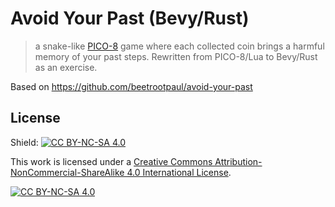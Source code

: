 # Avoid Your Past (Bevy/Rust)

> a snake-like [PICO-8](https://www.lexaloffle.com/pico-8.php) game where each collected coin brings a harmful memory of your past steps. Rewritten from PICO-8/Lua to Bevy/Rust as an exercise.

Based on https://github.com/beetrootpaul/avoid-your-past

## License

Shield: [![CC BY-NC-SA 4.0][cc-by-nc-sa-shield]][cc-by-nc-sa]

This work is licensed under a
[Creative Commons Attribution-NonCommercial-ShareAlike 4.0 International License][cc-by-nc-sa].

[![CC BY-NC-SA 4.0][cc-by-nc-sa-image]][cc-by-nc-sa]

[cc-by-nc-sa]: http://creativecommons.org/licenses/by-nc-sa/4.0/
[cc-by-nc-sa-image]: https://licensebuttons.net/l/by-nc-sa/4.0/88x31.png
[cc-by-nc-sa-shield]: https://img.shields.io/badge/License-CC%20BY--NC--SA%204.0-lightgrey.svg
